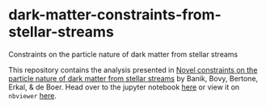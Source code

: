 # dark-matter-constraints-from-stellar-streams
Constraints on the particle nature of dark matter from stellar streams

This repository contains the analysis presented in [Novel constraints on the particle nature of dark matter from stellar streams](https://arxiv.org/abs/1911.02663) by Banik, Bovy, Bertone, Erkal, & de Boer. Head over to the jupyter notebook [here](dark-matter-constraints-from-stellar-streams.ipynb) or view it on ``nbviewer`` [here](https://nbviewer.jupyter.org/github/jobovy/dark-matter-constraints-from-stellar-streams/blob/main/dark-matter-constraints-from-stellar-streams.ipynb).
